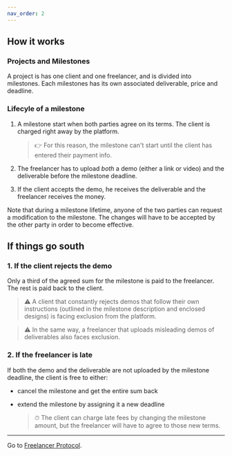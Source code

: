 ```yaml
---
nav_order: 2
---
```


## How it works

### Projects and Milestones

A project is has one client and one freelancer, and is divided into milestones. Each milestones has its own associated deliverable, price and deadline.

 <!-- The project is divided into one or more milestones.
Each milestone  -->

### Lifecyle of a milestone

1. A milestone start when both parties agree on its terms. The client is charged right away by the platform.

   > 👉 For this reason, the milestone can't start until the client has entered their payment info.

2. The freelancer has to upload _both_ a demo (either a link or video) and the deliverable before the milestone deadline.

3. If the client accepts the demo, he receives the deliverable and the freelancer receives the money.

Note that during a milestone lifetime, anyone of the two parties can request a modification to the milestone. The changes will have to be accepted by the other party in order to become effective.

## If things go south

### 1. If the client rejects the demo

Only a third of the agreed sum for the milestone is paid to the freelancer. The rest is paid back to the client.

> ⚠️ A client that constantly rejects demos that follow their own instructions (outlined in the milestone description and enclosed designs) is facing exclusion from the platform.

> ⚠️ In the same way, a freelancer that uploads misleading demos of deliverables also faces exclusion.

### 2. If the freelancer is late

If both the demo and the deliverable are not uploaded by the milestone deadline, the client is free to either:

- cancel the milestone and get the entire sum back
- extend the milestone by assigning it a new deadline

  > ⏱ The client can charge late fees by changing the milestone amount, but the freelancer will have to agree to those new terms.

---

Go to [Freelancer Protocol](https://www.freelancerprotocol.com/).
